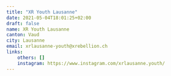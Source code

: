 ```yaml
---
title: "XR Youth Lausanne"
date: 2021-05-04T18:01:25+02:00
draft: false
name: XR Youth Lausanne
canton: Vaud
city: Lausanne
email: xrlausanne-youth@xrebellion.ch 
links:
    others: []
    instagram: https://www.instagram.com/xrlausanne.youth/
---
```


